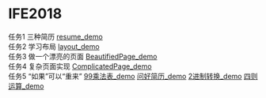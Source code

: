 # IFE2018
任务1 三种简历
 [resume_demo](https://levinharris.github.io/IFE2018/Resume/resume.html)   
任务2 学习布局
 [layout_demo](https://levinharris.github.io/IFE2018/Layout/layout.html)   
任务3 做一个漂亮的页面
 [BeautifiedPage_demo](https://levinharris.github.io/IFE2018/Beautifiedpage/beautifiedpage.html)   
任务4 复杂页面实现
 [ComplicatedPage_demo](https://levinharris.github.io/IFE2018/ComplicatedPage/complicatedpage.html)  
任务5 “如果”可以“重来”
 [99乘法表_demo](https://levinharris.github.io/IFE2018/FirstJS/99multiplicationTable.html)
  [问好简历_demo](https://levinharris.github.io/IFE2018/FirstJS/greetingResume.html)
  [2进制转换_demo](https://levinharris.github.io/IFE2018/FirstJS/ConvertToBinarySystem.html)
  [四则运算_demo](https://levinharris.github.io/IFE2018/FirstJS/arithmetic.html) 
